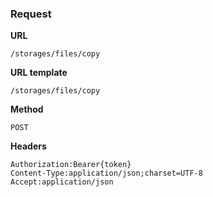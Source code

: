 ### Request

**URL**

`/storages/files/copy`

**URL template**

`/storages/files/copy`

**Method**

`POST`

**Headers**

`Authorization:Bearer{token}`  
`Content-Type:application/json;charset=UTF-8`  
`Accept:application/json`  
